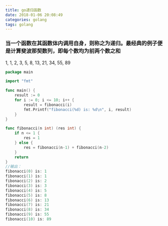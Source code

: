 ```yaml
---
title: go递归函数
date: 2018-01-06 20:08:49
categories: golang
tags: golang
---
```

### 当一个函数在其函数体内调用自身，则称之为递归。最经典的例子便是计算斐波那契数列，即每个数均为前两个数之和
1, 1, 2, 3, 5, 8, 13, 21, 34, 55, 89
``` go
package main

import "fmt"

func main() {
    result := 0
    for i := 0; i <= 10; i++ {
        result = fibonacci(i)
        fmt.Printf("fibonacci(%d) is: %d\n", i, result)
    }
}

func fibonacci(n int) (res int) {
    if n <= 1 {
        res = 1
    } else {
        res = fibonacci(n-1) + fibonacci(n-2)
    }
    return
}
//输出：
fibonacci(0) is: 1
fibonacci(1) is: 1
fibonacci(2) is: 2
fibonacci(3) is: 3
fibonacci(4) is: 5
fibonacci(5) is: 8
fibonacci(6) is: 13
fibonacci(7) is: 21
fibonacci(8) is: 34
fibonacci(9) is: 55
fibonacci(10) is: 89
```